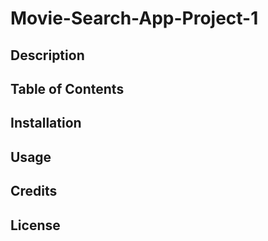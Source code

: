 # Movie-Search-App-Project-1

## Description

## Table of Contents

## Installation

## Usage

## Credits

## License